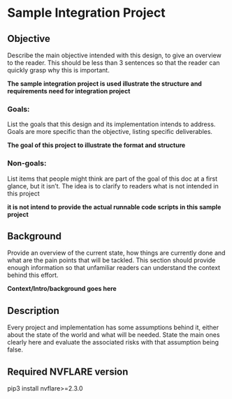 # Sample Integration Project

## Objective
Describe the main objective intended with this design, to give an overview to the reader. This should be less than 3 sentences so that the reader can quickly grasp why this is important.

**The sample integration project is used illustrate the structure and requirements need for integration project**

### Goals:

List the goals that this design and its implementation intends to address.
Goals are more specific than the objective, listing specific deliverables.

**The goal of this project to illustrate the format and structure**

### Non-goals:

List items that people might think are part of the goal of this doc at a first glance, but it isn’t.
The idea is to clarify to readers what is not intended in this project

**it is not intend to provide the actual runnable code scripts in this sample project**

## Background
Provide an overview of the current state, how things are currently done and what are the pain points that will be tackled. This section should provide enough information so that unfamiliar readers can understand the context behind this effort.

**Context/Intro/background goes here**

## Description
Every project and implementation has some assumptions behind it, either about the state of the world and what will be needed. State the main ones clearly here and evaluate the associated risks with that assumption being false.


## Required NVFLARE version
pip3 install nvflare>=2.3.0
